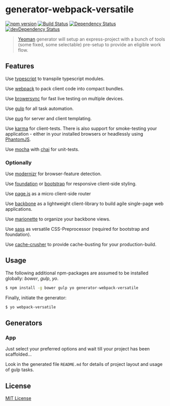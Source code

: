 # generator-webpack-versatile

[![npm version](https://img.shields.io/npm/v/generator-webpack-versatile.svg?style=flat-square)](https://www.npmjs.com/package/generator-webpack-versatile)
[![Build Status](https://secure.travis-ci.org/tapirdata/generator-webpack-versatile.png?branch=master)](https://travis-ci.org/tapirdata/generator-webpack-versatile)
[![Dependency Status](https://david-dm.org/tapirdata/generator-webpack-versatile.svg)](https://david-dm.org/tapirdata/generator-webpack-versatile)
[![devDependency Status](https://david-dm.org/tapirdata/generator-webpack-versatile/dev-status.svg)](https://david-dm.org/tapirdata/generator-webpack-versatile#info=devDependencies)

> [Yeoman](http://yeoman.io) generator will setup an express-project with a bunch of tools (some fixed, some selectable) pre-setup to provide an eligible work flow.

## Features

Use [typescript](http://www.typescriptlang.org/) to transpile typescript modules.

Use [webpack](http://webpack.github.io/) to pack client code into compact bundles.

Use [browersync](http://www.browsersync.io/) for fast live testing on multiple devices.

Use [gulp](http://gulpjs.com/) for all task automation.

Use [pug](http://pug-js.org) for server and client templating.

Use [karma](http://karma-runner.github.io/0.12/index.html) for client-tests. There is also support for smoke-testing your application - either in your installed browsers or
headlessly using [PhantomJS](http://phantomjs.org/).

Use [mocha](http://mochajs.org/) with [chai](http://chaijs.com/) for unit-tests.

### Optionally

Use [modernizr](http://modernizr.com/) for browser-feature detection.

Use [foundation](http://foundation.zurb.com/) or [bootstrap](http://getbootstrap.com/) for responsive client-side styling.

Use [page.js](https://visionmedia.github.io/page.js/) as a micro client-side router 

Use [backbone](http://backbonejs.org/) as a lightweight client-library to build agile single-page web applications.

Use [marionette](http://marionettejs.com/) to organize your backbone views.

Use [sass](http://sass-lang.com/) as versatile CSS-Preprocessor (required for bootstrap and foundation).

Use [cache-crusher](https://www.npmjs.com/package/cache-crusher) to provide cache-busting for your production-build.


## Usage

The following additional npm-packages are assumed to be installed globally: *bower*, *gulp*, *yo*.

```bash
$ npm install -g bower gulp yo generator-webpack-versatile
```

Finally, initiate the generator:

```bash
$ yo webpack-versatile
```

## Generators

### App

Just select your preferred options and wait till your project has been scaffolded...

Look in the generated file `README.md` for details of project layout and usage of gulp tasks.

## License

[MIT License](http://en.wikipedia.org/wiki/MIT_License)
